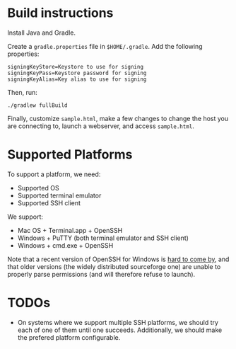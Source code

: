 Build instructions
==================

Install Java and Gradle.

Create a `gradle.properties` file in `$HOME/.gradle`. Add the following
properties:

    signingKeyStore=Keystore to use for signing
    signingKeyPass=Keystore password for signing
    signingKeyAlias=Key alias to use for signing

Then, run:

    ./gradlew fullBuild

Finally, customize `sample.html`, make a few changes to change the host you
are connecting to, launch a webserver, and access `sample.html`.

Supported Platforms
===================

To support a platform, we need:

  + Supported OS
  + Supported terminal emulator
  + Supported SSH client

We support:

  + Mac OS + Terminal.app + OpenSSH
  + Windows + PuTTY (both terminal emulator and SSH client)
  + Windows + cmd.exe + OpenSSH

Note that a recent version of OpenSSH for Windows is [hard to come by][0],
and that older versions (the widely distributed sourceforge one) are unable to
properly parse permissions (and will therefore refuse to launch).


TODOs
=====

  + On systems where we support multiple SSH platforms, we should try each of
    one of them until one succeeds. Additionally, we should make the prefered
    platform configurable.

  [0]: http://miked.ict.rave.ac.uk/display/sshwindows/OpenSSH+for+Windows
